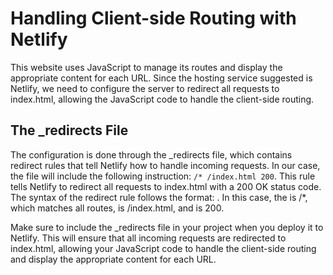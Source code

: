 # Handling Client-side Routing with Netlify

This website uses JavaScript to manage its routes and display the appropriate content for each URL. Since the hosting service suggested is Netlify, we need to configure the server to redirect all requests to index.html, allowing the JavaScript code to handle the client-side routing.

## The _redirects File

The configuration is done through the _redirects file, which contains redirect rules that tell Netlify how to handle incoming requests. In our case, the file will include the following instruction: ```/* /index.html 200```. This rule tells Netlify to redirect all requests to index.html with a 200 OK status code. The syntax of the redirect rule follows the format: <from> <to> <status code>. In this case, the <from> is /*, which matches all routes, <to> is /index.html, and <status code> is 200.

Make sure to include the _redirects file in your project when you deploy it to Netlify. This will ensure that all incoming requests are redirected to index.html, allowing your JavaScript code to handle the client-side routing and display the appropriate content for each URL.